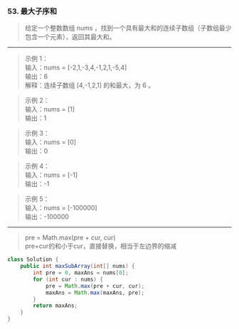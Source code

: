 ### 53. 最大子序和

>给定一个整数数组 nums ，找到一个具有最大和的连续子数组（子数组最少包含一个元素），返回其最大和。
***
>示例 1：  
输入：nums = [-2,1,-3,4,-1,2,1,-5,4]  
输出：6  
解释：连续子数组 [4,-1,2,1] 的和最大，为 6 。

>示例 2：  
输入：nums = [1]  
输出：1

>示例 3：  
输入：nums = [0]  
输出：0

>示例 4：  
输入：nums = [-1]  
输出：-1

>示例 5：  
输入：nums = [-100000]  
输出：-100000
***
>pre = Math.max(pre + cur, cur)  
>pre+cur的和小于cur，直接替换，相当于左边界的缩减
```java
class Solution {
    public int maxSubArray(int[] nums) {
        int pre = 0, maxAns = nums[0];
        for (int cur : nums) {
            pre = Math.max(pre + cur, cur);
            maxAns = Math.max(maxAns, pre);
        }
        return maxAns;
    }
}
```
